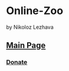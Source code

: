 # Online-Zoo

by Nikoloz Lezhava

## [Main Page](https://han2er.github.io/ONLINE-Zoo/pages/main/)

### [Donate](https://han2er.github.io/ONLINE-Zoo/pages/donate/)